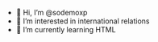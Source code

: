 - 👋 Hi, I’m @sodemoxp
- 👀 I’m interested in international relations
- 🌱 I’m currently learning HTML

<!---
sodemoxp/sodemoxp is a ✨ special ✨ repository because its `README.md` (this file) appears on your GitHub profile.
You can click the Preview link to take a look at your changes.
--->
